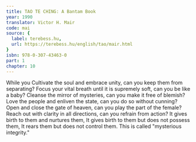 ```yaml
---
title: TAO TE CHING: A Bantam Book
year: 1990
translator: Victor H. Mair
code: mai
source: {
  label: terebess.hu,
  url: https://terebess.hu/english/tao/mair.html
}
isbn: 978-0-307-43463-0
part: 1
chapter: 10
---
```

While you
Cultivate the soul and embrace unity,
can you keep them from separating?
Focus your vital breath until it is supremely soft,
can you be like a baby?
Cleanse the mirror of mysteries,
can you make it free of blemish?
Love the people and enliven the state,
can you do so without cunning?
Open and close the gate of heaven,
can you play the part of the female?
Reach out with clarity in all directions,
can you refrain from action?
It gives birth to them and nurtures them,
It gives birth to them but does not possess them,
It rears them but does not control them.
This is called "mysterious integrity."